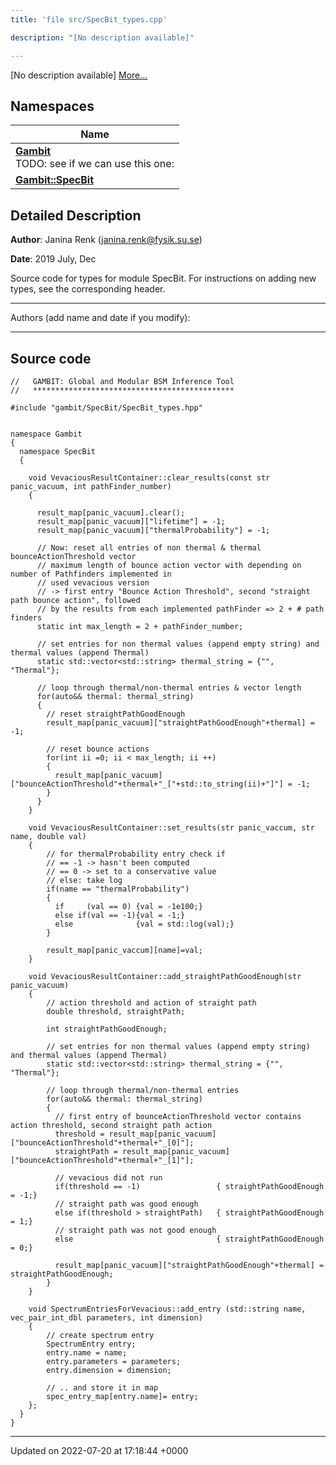 ```yaml
---
title: 'file src/SpecBit_types.cpp'

description: "[No description available]"

---
```







[No description available] [More...](#detailed-description)

## Namespaces

| Name           |
| -------------- |
| **[Gambit](/documentation/code/namespaces/namespacegambit/)** <br>TODO: see if we can use this one:  |
| **[Gambit::SpecBit](/documentation/code/namespaces/namespacegambit_1_1specbit/)**  |

## Detailed Description


**Author**: Janina Renk ([janina.renk@fysik.su.se](mailto:janina.renk@fysik.su.se)) 

**Date**: 2019 July, Dec

Source code for types for module SpecBit. For instructions on adding new types, see the corresponding header.



------------------

Authors (add name and date if you modify):



------------------




## Source code

```
//   GAMBIT: Global and Modular BSM Inference Tool
//   *********************************************

#include "gambit/SpecBit/SpecBit_types.hpp"


namespace Gambit
{
  namespace SpecBit
  {

    void VevaciousResultContainer::clear_results(const str panic_vacuum, int pathFinder_number)
    {

      result_map[panic_vacuum].clear();
      result_map[panic_vacuum]["lifetime"] = -1;
      result_map[panic_vacuum]["thermalProbability"] = -1;

      // Now: reset all entries of non thermal & thermal bounceActionThreshold vector
      // maximum length of bounce action vector with depending on number of Pathfinders implemented in
      // used vevacious version
      // -> first entry "Bounce Action Threshold", second "straight path bounce action", followed
      // by the results from each implemented pathFinder => 2 + # path finders
      static int max_length = 2 + pathFinder_number;

      // set entries for non thermal values (append empty string) and thermal values (append Thermal)
      static std::vector<std::string> thermal_string = {"", "Thermal"};

      // loop through thermal/non-thermal entries & vector length
      for(auto&& thermal: thermal_string)
      {
        // reset straightPathGoodEnough
        result_map[panic_vacuum]["straightPathGoodEnough"+thermal] = -1;

        // reset bounce actions
        for(int ii =0; ii < max_length; ii ++)
        {
          result_map[panic_vacuum]["bounceActionThreshold"+thermal+"_["+std::to_string(ii)+"]"] = -1;
        }
      }
    }

    void VevaciousResultContainer::set_results(str panic_vaccum, str name, double val)
    {
        // for thermalProbability entry check if
        // == -1 -> hasn't been computed
        // == 0 -> set to a conservative value
        // else: take log
        if(name == "thermalProbability")
        {
          if     (val == 0) {val = -1e100;}
          else if(val == -1){val = -1;}
          else              {val = std::log(val);}
        }

        result_map[panic_vaccum][name]=val;
    }

    void VevaciousResultContainer::add_straightPathGoodEnough(str panic_vacuum)
    {
        // action threshold and action of straight path
        double threshold, straightPath;

        int straightPathGoodEnough;

        // set entries for non thermal values (append empty string) and thermal values (append Thermal)
        static std::vector<std::string> thermal_string = {"", "Thermal"};

        // loop through thermal/non-thermal entries
        for(auto&& thermal: thermal_string)
        {
          // first entry of bounceActionThreshold vector contains action threshold, second straight path action
          threshold = result_map[panic_vacuum]["bounceActionThreshold"+thermal+"_[0]"];
          straightPath = result_map[panic_vacuum]["bounceActionThreshold"+thermal+"_[1]"];

          // vevacious did not run
          if(threshold == -1)                 { straightPathGoodEnough = -1;}
          // straight path was good enough
          else if(threshold > straightPath)   { straightPathGoodEnough = 1;}
          // straight path was not good enough
          else                                { straightPathGoodEnough = 0;}

          result_map[panic_vacuum]["straightPathGoodEnough"+thermal] = straightPathGoodEnough;
        }
    }

    void SpectrumEntriesForVevacious::add_entry (std::string name, vec_pair_int_dbl parameters, int dimension)
    {
        // create spectrum entry
        SpectrumEntry entry;
        entry.name = name;
        entry.parameters = parameters;
        entry.dimension = dimension;

        // .. and store it in map
        spec_entry_map[entry.name]= entry;
    };
  }
}
```


-------------------------------

Updated on 2022-07-20 at 17:18:44 +0000
